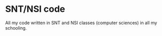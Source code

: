 # SNT/NSI code
 All my code written in SNT and NSI classes (computer sciences) in all my schooling.
